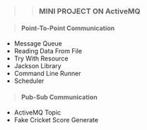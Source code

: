 > > ### **MINI PROJECT ON ActiveMQ**

> #### Point-To-Point Communication

- Message Queue
- Reading Data From File
- Try With Resource
- Jackson Library
- Command Line Runner
- Scheduler

> #### Pub-Sub Communication

- ActiveMQ Topic
- Fake Cricket Score Generate
